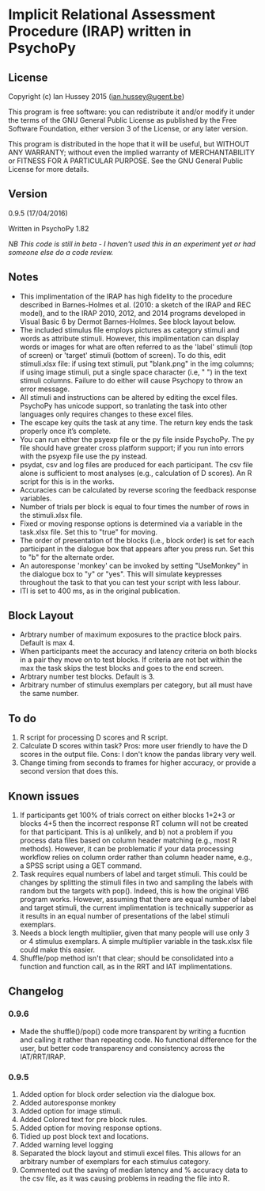 # Implicit Relational Assessment Procedure (IRAP) written in PsychoPy

## License
Copyright (c) Ian Hussey 2015 (ian.hussey@ugent.be)

This program is free software: you can redistribute it and/or modify it under the terms of the GNU General Public License as published by the Free Software Foundation, either version 3 of the License, or any later version.

This program is distributed in the hope that it will be useful, but WITHOUT ANY WARRANTY; without even the implied warranty of MERCHANTABILITY or FITNESS FOR A PARTICULAR PURPOSE. See the GNU General Public License for more details.
## Version
0.9.5 (17/04/2016)

Written in PsychoPy 1.82

*NB This code is still in beta - I haven't used this in an experiment yet or had someone else do a code review.*

## Notes
- This implimentation of the IRAP has high fidelity to the procedure described in Barnes-Holmes et al. (2010: a sketch of the IRAP and REC model), and to the IRAP 2010, 2012, and 2014 programs developed in Visual Basic 6 by Dermot Barnes-Holmes. See block layout below. 
- The included stimulus file employs pictures as category stimuli and words as attribute stimuli. However, this implimentation can display words or images for what are often referred to as the 'label' stimuli (top of screen) or 'target' stimuli (bottom of screen). To do this, edit stimuli.xlsx file: if using text stimuli, put "blank.png" in the img columns; if using image stimuli, put a single space character (i.e, " ") in the text stimuli columns. Failure to do either will cause Psychopy to throw an error message.
- All stimuli and instructions can be altered by editing the excel files. PsychoPy has unicode support, so tranlating the task into other languages only requires changes to these excel files.
- The escape key quits the task at any time. The return key ends the task properly once it’s complete.
- You can run either the psyexp file or the py file inside PsychoPy. The py file should have greater cross platform support; if you run into errors with the psyexp file use the py instead.
- psydat, csv and log files are produced for each participant. The csv file alone is sufficient to most analyses (e.g., calculation of D scores). An R script for this is in the works.
- Accuracies can be calculated by reverse scoring the feedback response variables. 
- Number of trials per block is equal to four times the number of rows in the stimuli.xlsx file.  
- Fixed or moving response options is determined via a variable in the task.xlsx file. Set this to "true" for moving.
- The order of presentation of the blocks (i.e., block order) is set for each participant in the dialogue box that appears after you press run. Set this to "b" for the alternate order.
- An autoresponse 'monkey' can be invoked by setting "UseMonkey" in the dialogue box to "y" or "yes". This will simulate keypresses throughout the task to that you can test your script with less labour. 
- ITI is set to 400 ms, as in the original publication.

## Block Layout
- Arbtrary number of maximum exposures to the practice block pairs. Default is max 4. 
- When participants meet the accuracy and latency criteria on both blocks in a pair they move on to test blocks. If criteria are not bet within the max the task skips the test blocks and goes to the end screen.
- Arbtrary number test blocks. Default is 3. 
- Arbitrary number of stimulus exemplars per category, but all must have the same number. 

## To do
1. R script for processing D scores and R script.
2. Calculate D scores within task? Pros: more user friendly to have the D scores in the output file. Cons: I don't know the pandas library very well.
3. Change timing from seconds to frames for higher accuracy, or provide a second version that does this.

## Known issues
1. If participants get 100% of trials correct on either blocks 1+2+3 or blocks 4+5 then the incorrect response RT column will not be created for that participant. This is a) unlikely, and b) not a problem if you process data files based on column header matching (e.g., most R methods). However, it can be problematic if your data processing workflow relies on column order rather than column header name, e.g., a SPSS script using a GET command.
2. Task requires equal numbers of label and target stimuli. This could be changes by splitting the stimuli files in two and sampling the labels with random but the targets with pop(). Indeed, this is how the original VB6 program works. However, assuming that there are equal number of label and target stimuli, the current implimentation is technically supperior as it results in an equal number of presentations of the label stimuli exemplars.
4. Needs a block length multiplier, given that many people will use only 3 or 4 stimulus exemplars. A simple multiplier variable in the task.xlsx file could make this easier.  
5. Shuffle/pop method isn't that clear; should be consolidated into a function and function call, as in the RRT and IAT implimentations.

## Changelog
### 0.9.6
- Made the shuffle()/pop() code more transparent by writing a fucntion and calling it rather than repeating code. No functional difference for the user, but better code transparency and consistency across the IAT/RRT/IRAP.

### 0.9.5
1. Added option for block order selection via the dialogue box.
2. Added autoresponse monkey
3. Added option for image stimuli.
4. Added Colored text for pre block rules.
5. Added option for moving response options.
6. Tidied up post block text and locations.
7. Added warning level logging
8. Separated the block layout and stimuli excel files. This allows for an arbitrary number of exemplars for each stimulus category.
9. Commented out the saving of median latency and % accuracy data to the csv file, as it was causing problems in reading the file into R.